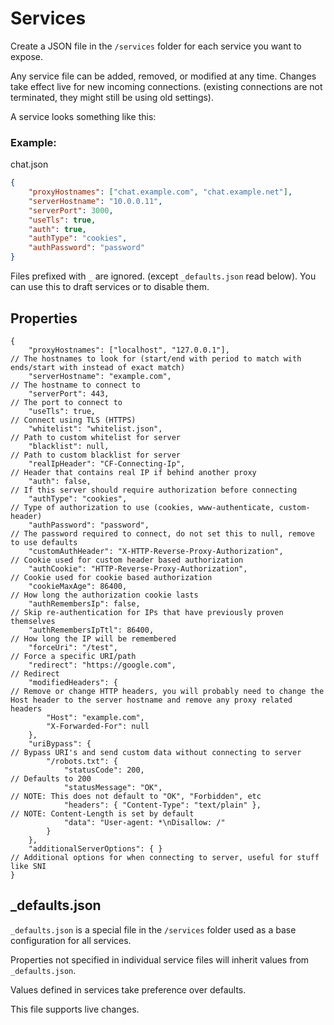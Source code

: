Services
=========

Create a JSON file in the `/services` folder for each service you want to expose.

Any service file can be added, removed, or modified at any time. Changes take effect live for new incoming connections. (existing connections are not terminated, they might still be using old settings).

A service looks something like this:

### Example:
chat.json
```json
{
    "proxyHostnames": ["chat.example.com", "chat.example.net"],
    "serverHostname": "10.0.0.11",
    "serverPort": 3000,
    "useTls": true,
    "auth": true,
    "authType": "cookies",
    "authPassword": "password"
}
```

Files prefixed with `_` are ignored. (except `_defaults.json` read below).
You can use this to draft services or to disable them.

## Properties
```jsonc
{
    "proxyHostnames": ["localhost", "127.0.0.1"],                      // The hostnames to look for (start/end with period to match with ends/start with instead of exact match)
    "serverHostname": "example.com",                                   // The hostname to connect to
    "serverPort": 443,                                                 // The port to connect to
    "useTls": true,                                                    // Connect using TLS (HTTPS)
    "whitelist": "whitelist.json",                                     // Path to custom whitelist for server
    "blacklist": null,                                                 // Path to custom blacklist for server
    "realIpHeader": "CF-Connecting-Ip",                                // Header that contains real IP if behind another proxy
    "auth": false,                                                     // If this server should require authorization before connecting
    "authType": "cookies",                                             // Type of authorization to use (cookies, www-authenticate, custom-header)
    "authPassword": "password",                                        // The password required to connect, do not set this to null, remove to use defaults
    "customAuthHeader": "X-HTTP-Reverse-Proxy-Authorization",          // Cookie used for custom header based authorization
    "authCookie": "HTTP-Reverse-Proxy-Authorization",                  // Cookie used for cookie based authorization
    "cookieMaxAge": 86400,                                             // How long the authorization cookie lasts
    "authRemembersIp": false,                                          // Skip re-authentication for IPs that have previously proven themselves
    "authRemembersIpTtl": 86400,                                       // How long the IP will be remembered
    "forceUri": "/test",                                               // Force a specific URI/path
    "redirect": "https://google.com",                                  // Redirect
    "modifiedHeaders": {                                               // Remove or change HTTP headers, you will probably need to change the Host header to the server hostname and remove any proxy related headers
        "Host": "example.com",
        "X-Forwarded-For": null
    },
    "uriBypass": {                                                     // Bypass URI's and send custom data without connecting to server
        "/robots.txt": {
            "statusCode": 200,                                         // Defaults to 200
            "statusMessage": "OK",                                     // NOTE: This does not default to "OK", "Forbidden", etc
            "headers": { "Content-Type": "text/plain" },               // NOTE: Content-Length is set by default
            "data": "User-agent: *\nDisallow: /"
        }
    },
    "additionalServerOptions": { }                                    // Additional options for when connecting to server, useful for stuff like SNI
}
```

_defaults.json
------------
`_defaults.json` is a special file in the `/services` folder used as a base configuration for all services.

Properties not specified in individual service files will inherit values from `_defaults.json`.

Values defined in services take preference over defaults.

This file supports live changes.
